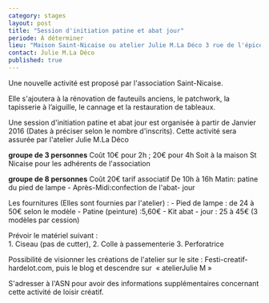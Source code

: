 ```yaml
---
category: stages
layout: post
title: "Session d'initiation patine et abat jour"
periode: À déterminer
lieu: "Maison Saint-Nicaise ou atelier Julie M.La Déco 3 rue de l'épicerie - Rouen"
contact: Julie M.La Déco
published: true
---
```



Une nouvelle activité est proposé par l'association Saint-Nicaise.

Elle s'ajoutera à la rénovation de fauteuils anciens, le patchwork, la tapisserie à l’aiguille, le cannage et la restauration de tableaux.
 
Une session d'initiation patine et abat jour est organisée à partir de Janvier 2016 (Dates à préciser selon le nombre d'inscrits).
Cette activité sera assurée par l'atelier Julie M.La Déco 

**groupe de 3 personnes** 
Coût 10€ pour 2h ; 20€ pour 4h
Soit à la maison St Nicaise pour les adhérents de l'association

**groupe de 8 personnes** 
Coût 20€ tarif associatif
De 10h à 16h
Matin: patine du pied de lampe - Après-Midi:confection de l'abat- jour

Les fournitures (Elles sont fournies par l'atelier) : 
	- Pied de lampe : de 24 à 50€ selon le modèle
	- Patine (peinture) :5,60€
	- Kit abat - jour : 25 à 45€ (3 modèles par cession)

Prévoir le matériel suivant :  
	1. Ciseau (pas de cutter), 
	2. Colle à passementerie 
	3. Perforatrice

Possibilité de visionner les créations de l'atelier sur le site : Festi-creatif-hardelot.com, puis le blog et descendre sur  « atelierJulie M »
  
S'adresser à l'ASN pour avoir des informations supplémentaires concernant cette activité de loisir créatif.
